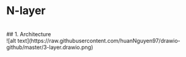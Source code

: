 # N-layer 
<br>
## 1. Architecture
<br>
![alt text](https://raw.githubusercontent.com/huanNguyen97/drawio-github/master/3-layer.drawio.png)
